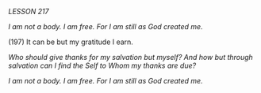 *LESSON 217*

*I am not a body. I am free.*
*For I am still as God created me.*

(197) It can be but my gratitude I earn.

_Who should give thanks for my salvation but myself? And how but through salvation can I find the Self to Whom my thanks are due?_

*I am not a body. I am free.*
*For I am still as God created me.*